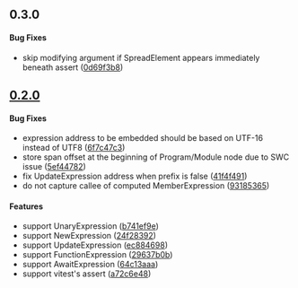 ## 0.3.0

#### Bug Fixes

  * skip modifying argument if SpreadElement appears immediately beneath assert ([0d69f3b8](https://github.com/twada/power-assert-monorepo/commit/0d69f3b8373d836ad1f7e98b25e89349b18132a7))


## [0.2.0](https://github.com/twada/power-assert-monorepo/releases/tag/swc-plugin-power-assert-v0.2.0)

#### Bug Fixes

  * expression address to be embedded should be based on UTF-16 instead of UTF8 ([6f7c47c3](https://github.com/twada/power-assert-monorepo/commit/6f7c47c30780c79e8ff57b44982d89f1f83b4423))
  * store span offset at the beginning of Program/Module node due to SWC issue ([5ef44782](https://github.com/twada/power-assert-monorepo/commit/5ef447829786dd8db3525114fcdd272120b5717f))
  * fix UpdateExpression address when prefix is false ([41f4f491](https://github.com/twada/power-assert-monorepo/commit/41f4f49152ecfc4c9df67123bd3a09de1fa92aa5))
  * do not capture callee of computed MemberExpression ([93185365](https://github.com/twada/power-assert-monorepo/commit/93185365778793d36aaa9ff230f2d113a3c21184))

#### Features

  * support UnaryExpression ([b741ef9e](https://github.com/twada/power-assert-monorepo/commit/b741ef9e31be01d2af0dfdc5fba3c387f80aaf3b))
  * support NewExpression ([24f28392](https://github.com/twada/power-assert-monorepo/commit/24f2839253c6eb677755a08e6a482fed7dd7d38d))
  * support UpdateExpression ([ec884698](https://github.com/twada/power-assert-monorepo/commit/ec8846987c29359f2f59345cbbe88208a30b1ac7))
  * support FunctionExpression ([29637b0b](https://github.com/twada/power-assert-monorepo/commit/29637b0b168636880928bb3a95a2fad59e2e9ba9))
  * support AwaitExpression ([64c13aaa](https://github.com/twada/power-assert-monorepo/commit/64c13aaaf8517ff990ec537c50455378c813641a))
  * support vitest's assert ([a72c6e48](https://github.com/twada/power-assert-monorepo/commit/a72c6e48b24ba270f8586211b3847cc7a09443d3))
